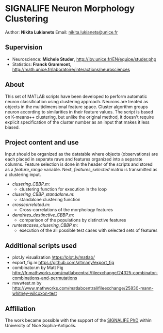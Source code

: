 SIGNALIFE Neuron Morphology Clustering
===
Author: **Nikita Lukianets**
Email: [nikita.lukianets@unice.fr](mailto:nikita.lukianets@unice.fr)

Supervision
---
 - Neuroscience: **Michele Studer**, http://ibv.unice.fr/EN/equipe/studer.php
 - Statistics: **Franck Grammont**, http://math.unice.fr/laboratoire/interactions/neurosciences

About
---
This set of MATLAB scripts have been developed to perform automatic neuron classification using clustering approach. Neurons are treated as objects in the multidimensional feature space. Cluster algorithm groups neuron according to similarities in their feature values. The script is based on K-means++ clustering, but unlike the original method, it doesn't require explicit specification of the cluster number as an input that makes it less biased.

Project content and use
---
Input should be organized as the datatable where objects (observations) are each placed in separate raws and features organized into a separate columns. Feature selection is done in the header of the scripts and stored as a *feature_range* variable. Next, *features_selected* matrix is transmitted as a clustering input.
- *clusering_CBBP.m*: 
	- clustering function for execution in the loop
- *clusering_CBBP_standalone.m*: 
	- standalone clustering function
- *crosscorrelated.m*: 
	- Cross-correlations of the morphology features
- *dendrites_destinctive_CBBP.m*: 
	- comparison of the populations by distinctive features
- *runtestcases_clusering_CBBP.m*: 
	- execution of the all possible test cases with selected sets of features

Additional scripts used
---
- plot.ly visualization https://plot.ly/matlab/
- export_fig.m https://github.com/altmany/export_fig
- combinator.m by Matt Fig http://fr.mathworks.com/matlabcentral/fileexchange/24325-combinator-combinations-and-permutations
- mwwtest.m by http://www.mathworks.com/matlabcentral/fileexchange/25830-mann-whitney-wilcoxon-test

Affiliation
---
The work became possible with the support of the [SIGNALIFE PhD](http://signalife.unice.fr/) within University of Nice Sophia-Antipolis. 
